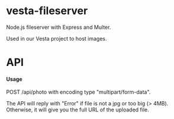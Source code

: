# vesta-fileserver

Node.js fileserver with Express and Multer.

Used in our Vesta project to host images.

# API

#### Usage

POST /api/photo with encoding type "multipart/form-data".

The API will reply with "Error" if file is not a jpg or too big (> 4MB).
Otherwise, it will give you the full URL of the uploaded file.
